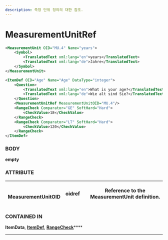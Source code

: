 ```yaml
---
description: 측정 단위 정의의 대한 참조.
---
```


# MeasurementUnitRef



```xml
<MeasurementUnit OID="MU.4" Name="years">
    <Symbol>
        <TranslatedText xml:lang="en">years</TranslatedText>
        <TranslatedText xml:lang="de">Jahre</TranslatedText>
    </Symbol>
</MeasurementUnit>

<ItemDef OID="Age" Name="Age" DataType="integer">
    <Question>
        <TranslatedText xml:lang="en">What is your age?</TranslatedText>
        <TranslatedText xml:lang="de">Wie alt sind Sie?</TranslatedText>
    </Question>
    <MeasurementUnitRef MeasurementUnitOID="MU.4"/>
    <RangeCheck Comparator="GE" SoftHard="Hard">
        <CheckValue>18</CheckValue>
    </RangeCheck>
    <RangeCheck Comparator="LT" SoftHard="Hard">
        <CheckValue>120</CheckValue>
    </RangeCheck>
</ItemDef>

```

### BODY

**empty**



### ATTRIBUTE

| <p><br><strong>MeasurementUnitOID</strong></p> | oidref |   | Reference to the MeasurementUnit definition. |
| ---------------------------------------------- | ------ | - | -------------------------------------------- |



### CONTAINED IN

**ItemData**, [**ItemDef**](./), [**RangeCheck**](rangecheck/)****

****

